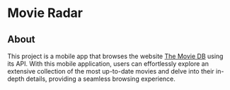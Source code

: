# Movie Radar

## About

This project is a mobile app that browses the website [The Movie DB](https://www.themoviedb.org/) using its API. With this mobile application, users can effortlessly explore an extensive collection of the most up-to-date movies and delve into their in-depth details, providing a seamless browsing experience.
